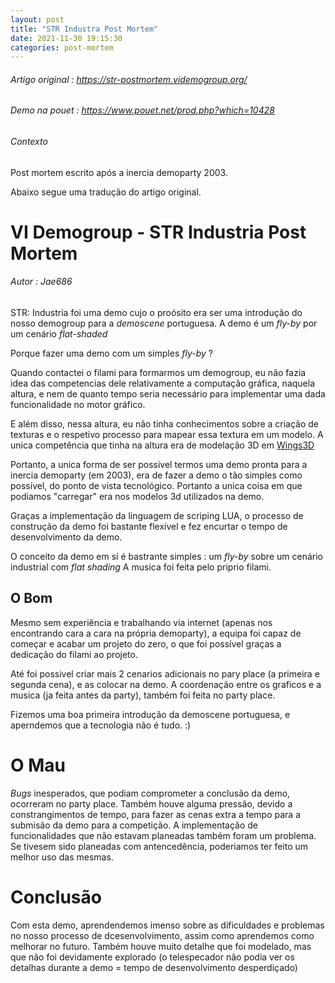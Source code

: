```yaml
---
layout: post
title: "STR Industra Post Mortem"
date: 2021-11-30 19:15:30
categories: post-mortem
---
```


###### Artigo original : https://str-postmortem.videmogroup.org/
###### Demo na pouet : https://www.pouet.net/prod.php?which=10428

###### Contexto

Post mortem escrito após a inercia demoparty 2003. 


Abaixo segue uma tradução do artigo original. 


# VI Demogroup - STR Industria Post Mortem
###### Autor : Jae686

STR: Industria foi uma demo cujo o proósito era ser uma introdução do nosso demogroup para a *demoscene* portuguesa.
A demo é um *fly-by* por um cenário *flat-shaded*

Porque fazer uma demo com um simples *fly-by* ?

Quando contactei o filami para formarmos um demogroup, eu não fazia idea das competencias dele relativamente a computação gráfica, naquela altura, e nem de quanto tempo seria necessário para implementar uma dada funcionalidade no motor gráfico.

E além disso, nessa altura, eu não tinha conhecimentos sobre a criação de texturas e o respetivo processo para mapear essa textura em um modelo.
A unica competência que tinha na altura era de modelação 3D em [Wings3D](http://http://www.wings3d.com/) 


Portanto, a unica forma de ser possivel termos uma demo pronta para a inercia demoparty (em 2003), era de fazer a demo o tão simples como possível, do ponto de vista tecnológico. Portanto a unica coisa em que podiamos "carregar" era nos modelos 3d utilizados na demo.

Graças a implementação da linguagem de scriping LUA, o processo de construção da demo foi bastante flexível e fez encurtar o tempo de desenvolvimento da demo.

O conceito da demo em sí é bastrante simples : um *fly-by* sobre um cenário industrial com *flat shading*
A musica foi feita pelo priprio filami.

## O Bom

Mesmo sem experiência e trabalhando via internet (apenas nos encontrando cara a cara na própria demoparty), a equipa foi capaz de começar e acabar um projeto do zero, o que foi possível graças a dedicação do filami ao projeto.

Até foi possivel criar mais 2 cenarios adicionais no pary place (a primeira e segunda cena), e as colocar na demo. A coordenação entre os graficos e a musica (ja feita antes da party), também foi feita no party place.

Fizemos uma boa primeira introdução da demoscene portuguesa, e aperndemos que a tecnologia não é tudo. :)

# O Mau

*Bugs* inesperados, que podiam comprometer a conclusão da demo, ocorreram no party place. Também houve alguma pressão, devido a constrangimentos de tempo, para fazer as cenas extra a tempo para a submisão da demo para a competição.
A implementação de funcionalidades que não estavam planeadas também foram um problema. Se tivesem sido planeadas com antencedência, poderiamos ter feito um melhor uso das mesmas.

# Conclusão

Com esta demo, aprendendemos imenso sobre as dificuldades e problemas no nosso processo de dcesenvolvimento, assim como aprendemos como melhorar no futuro.
Também houve muito detalhe que foi modelado, mas que não foi devidamente explorado (o telespecador não podia ver os detalhas durante a demo = tempo de desenvolvimento desperdiçado)

